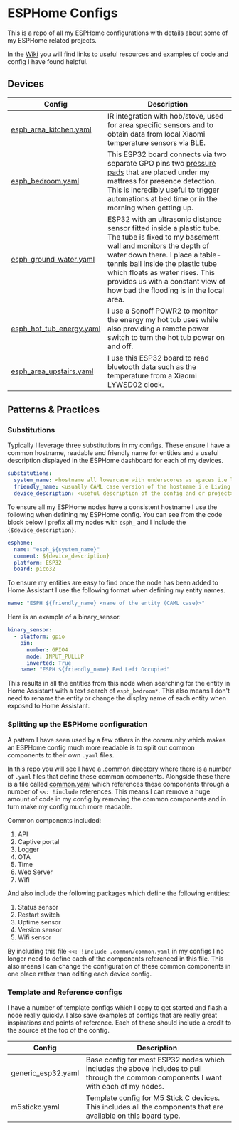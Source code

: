 # ESPHome Configs
This is a repo of all my ESPHome configurations with details about some of my ESPHome related projects. 

In the [Wiki](https://github.com/jcallaghan/esphome-config/wiki) you will find links to useful resources and examples of code and config I have found helpful.

## Devices

| Config | Description |
|--------|-------------|
| [esph_area_kitchen.yaml](/esph_area_kitchen.yaml)| IR integration with hob/stove, used for area specific sensors and to obtain data from local Xiaomi temperature sensors via BLE.|
| [esph_bedroom.yaml](/esph_bedroom.yaml) | This ESP32 board connects via two separate GPO pins two [pressure pads](https://www.amazon.co.uk/gp/product/B0045U4MNC) that are placed under my mattress for presence detection. This is incredibly useful to trigger automations at bed time or in the morning when getting up. |
| [esph_ground_water.yaml](/esph_ground_water) | ESP32 with an ultrasonic distance sensor fitted inside a plastic tube. The tube is fixed to my basement wall and monitors the depth of water down there. I place a table-tennis ball inside the plastic tube which floats as water rises. This provides us with a constant view of how bad the flooding is in the local area.|
| [esph_hot_tub_energy.yaml](/esph_hot_tub_energy.yaml) | I use a Sonoff POWR2 to monitor the energy my hot tub uses while also providing a remote power switch to turn the hot tub power on and off.|
| [esph_area_upstairs.yaml](/esph_area_upstairs.yaml) | I use this ESP32 board to read bluetooth data such as the temperature from a Xiaomi LYWSD02 clock. |

## Patterns & Practices

### Substitutions
Typically I leverage three substitutions in my configs. These ensure I have a common hostname, readable and friendly name for entities and a useful description displayed in the ESPHome dashboard for each of my devices.
```yaml
substitutions:
  system_name: <hostname all lowercase with underscores as spaces i.e living_room>
  friendly_name: <usually CAML case version of the hostname i.e Living Room>
  device_description: <useful description of the config and or project>
```
To ensure all my ESPHome nodes have a consistent hostname I use the following when defining my ESPHome config. You can see from the code block below I prefix all my nodes with ```esph_``` and I include the ```{$device_description}```.
```yaml
esphome:
  name: "esph_${system_name}"
  comment: ${device_description}
  platform: ESP32
  board: pico32
```
To ensure my entities are easy to find once the node has been added to Home Assistant I use the following format when defining my entity names.
```yaml
name: "ESPH ${friendly_name} <name of the entity (CAML case)>"
```
Here is an example of a binary_sensor. 
```yaml
binary_sensor:
  - platform: gpio
    pin: 
      number: GPIO4
      mode: INPUT_PULLUP
      inverted: True      
    name: "ESPH ${friendly_name} Bed Left Occupied"
```
This results in all the entities from this node when searching for the entity in Home Assistant with a text search of ```esph_bedroom*```. This also means I don't need to rename the entity or change the display name of each entity when exposed to Home Assistant.

### Splitting up the ESPHome configuration
A pattern I have seen used by a few others in the community which makes an ESPHome config much more readable is to split out common components to their own ```.yaml``` files. 

In this repo you will see I have a [.common](/.common) directory where there is a number of ```.yaml``` files that define these common components. Alongside these there is a file called [common.yaml](.common/common.yaml) which references these components through a number of ```<<: !include``` references. This means I can remove a huge amount of code in my config by removing the common components and in turn make my config much more readable. 

Common components included:
1. API
1. Captive portal
1. Logger
1. OTA
1. Time
1. Web Server
1. Wifi

And also include the following packages which define the following entities:
1. Status sensor
1. Restart switch
1. Uptime sensor
1. Version sensor
1. Wifi sensor

By including this file ```<<: !include .common/common.yaml``` in my configs I no longer need to define each of the components referenced in this file. This also means I can change the configuration of these common components in one place rather than editing each device config.

### Template and Reference configs
I have a number of template configs which I copy to get started and flash a node really quickly. I also save examples of configs that are really great inspirations and points of reference. Each of these should include a credit to the source at the top of the config.

| Config | Description |
|--------|-------------|
| generic_esp32.yaml | Base config for most ESP32 nodes which includes the above includes to pull through the common components I want with each of my nodes. |
| m5stickc.yaml | Template config for M5 Stick C devices. This includes all the components that are available on this board type. |
